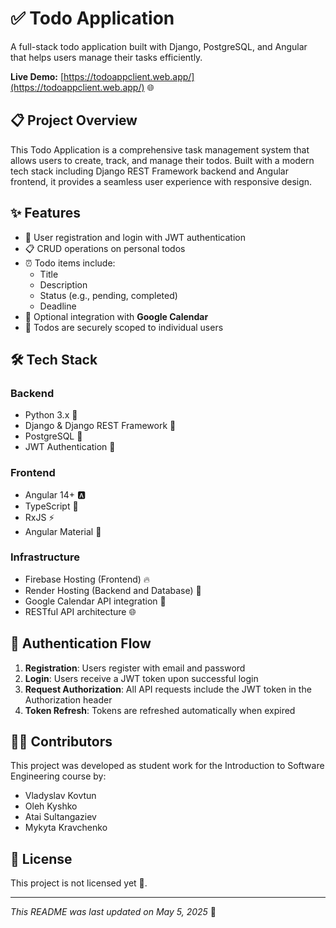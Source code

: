 # ✅ Todo Application

A full-stack todo application built with Django, PostgreSQL, and Angular that helps users manage their tasks efficiently.

**Live Demo:** [https://todoappclient.web.app/](https://todoappclient.web.app/) 🌐

## 📋 Project Overview

This Todo Application is a comprehensive task management system that allows users to create, track, and manage their todos. Built with a modern tech stack including Django REST Framework backend and Angular frontend, it provides a seamless user experience with responsive design.

## ✨ Features

- 🔐 User registration and login with JWT authentication
- 📋 CRUD operations on personal todos
- ⏰ Todo items include:
  - Title
  - Description
  - Status (e.g., pending, completed)
  - Deadline
- 📅 Optional integration with **Google Calendar**
- 👤 Todos are securely scoped to individual users

## 🛠️ Tech Stack

### Backend
- Python 3.x 🐍
- Django & Django REST Framework 🎯
- PostgreSQL 🐘
- JWT Authentication 🔑

### Frontend
- Angular 14+ 🅰️
- TypeScript 📜
- RxJS ⚡
- Angular Material 🎨

### Infrastructure
- Firebase Hosting (Frontend) 🔥
- Render Hosting (Backend and Database) 🥵
- Google Calendar API integration 📅
- RESTful API architecture 🌐

## 🔄 Authentication Flow

1. **Registration**: Users register with email and password
2. **Login**: Users receive a JWT token upon successful login
3. **Request Authorization**: All API requests include the JWT token in the Authorization header
4. **Token Refresh**: Tokens are refreshed automatically when expired

## 👨‍💻 Contributors

This project was developed as student work for the Introduction to Software Engineering course by:

- Vladyslav Kovtun
- Oleh Kyshko
- Atai Sultangaziev
- Mykyta Kravchenko

## 📄 License

This project is not licensed yet 😤.

---

*This README was last updated on May 5, 2025* 📆
